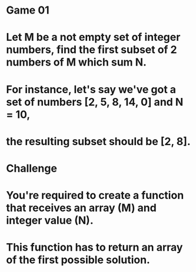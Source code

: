 # Game 01
# Let M be a not empty set of integer numbers, find the first subset of 2 numbers of M which sum N. 
# For instance, let's say we've got a set of numbers [2, 5, 8, 14, 0] and N = 10, 
# the resulting subset should be [2, 8].

# Challenge
# You're required to create a function that receives an array (M) and integer value (N).
# This function has to return an array of the first possible solution.
